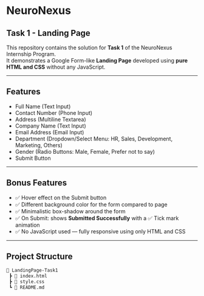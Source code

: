 # NeuroNexus

## Task 1 - Landing Page

This repository contains the solution for **Task 1** of the NeuroNexus Internship Program.  
It demonstrates a Google Form-like **Landing Page** developed using **pure HTML and CSS** without any JavaScript.

---

## Features

- Full Name (Text Input)
- Contact Number (Phone Input)
- Address (Multiline Textarea)
- Company Name (Text Input)
- Email Address (Email Input)
- Department (Dropdown/Select Menu: HR, Sales, Development, Marketing, Others)
- Gender (Radio Buttons: Male, Female, Prefer not to say)
- Submit Button

---

## Bonus Features

- ✅ Hover effect on the Submit button
- ✅ Different background color for the form compared to page
- ✅ Minimalistic box-shadow around the form
- ✅ On Submit: shows **Submitted Successfully** with a ✅ Tick mark animation
- ✅ No JavaScript used — fully responsive using only HTML and CSS

---

## Project Structure

```bash
📁 LandingPage-Task1
 ┣ 📄 index.html
 ┣ 📄 style.css
 ┗ 📄 README.md
